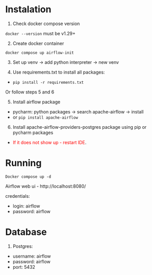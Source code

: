 # Instalation

1. Check docker compose version

`docker --version` must be v1.29+

2. Create docker container

`docker compose up airflow-init`

3. Set up venv -> add python interpreter -> new venv

4. Use requirements.txt to install all packages:

- `pip install -r requirements.txt`

Or follow steps 5 and 6

5. Install airflow package

- pycharm: python packages -> search apache-airflow -> install
- or `pip install apache-airflow`

6. Install apache-airflow-providers-postgres package using pip or pycharm packages

- <span style="color:red">If it does not show up - restart IDE</span>.

# Running

`Docker compose up -d`

Airflow web ui - http://localhost:8080/

credentials:

- login: airflow
- password: airflow

# Database

1. Postgres:

- username: airflow
- password: airflow
- port: 5432


